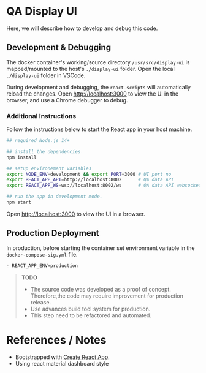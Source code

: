 # QA Display UI

Here, we will describe how to develop and debug this code.

## Development & Debugging

The docker container's working/source directory `/usr/src/display-ui` is mapped/mounted to the host's `./display-ui` folder. Open the local `./display-ui` folder in VSCode.

During development and debugging, the `react-scripts` will automatically reload the changes. Open [http://localhost:3000](http://localhost:3000) to view the UI in the browser, and use a Chrome debugger to debug.

### Additional Instructions

Follow the instructions below to start the React app in your host machine.

```bash
## required Node.js 14+

## install the dependencies
npm install

## setup environement variables
export NODE_ENV=development && export PORT=3000 # UI port no
export REACT_APP_API=http://localhost:8002      # QA data API
export REACT_APP_WS=ws://localhost:8002/ws      # QA data API websocket

## run the app in development mode.
npm start
```

Open [http://localhost:3000](http://localhost:3000) to view the UI in a browser.

## Production Deployment

In production, before starting the container set environment variable in the `docker-compose-sig.yml` file.

```bash
- REACT_APP_ENV=production
```

> **TODO**
>
> - The source code was developed as a proof of concept. Therefore,the code may require improvement for production release.
> - Use advances build tool system for production.
> - This step need to be refactored and automated.

# References / Notes

- Bootstrapped with [Create React App](https://github.com/facebook/create-react-app).
- Using react material dashboard style
